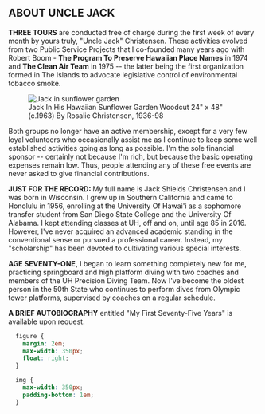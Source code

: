 <h2>ABOUT UNCLE JACK</h2> 

<p markdown="1"><strong>THREE TOURS</strong> are conducted free of charge during the first week of every month by yours truly, "Uncle Jack" Christensen. These activities evolved from two Public Service Projects that I co-founded many years ago with Robert Boom -­ <strong>The Program To Preserve Hawaiian Place Names</strong> in 1974 and <strong>The Clean Air Team</strong> in 1975 -- the latter being the first organization formed in The Islands to advocate legislative control of environmental tobacco smoke.  
<figure>
<img src="/jack-in-his-hawaiian-sunflower-garden-woodcut-by-rosalie-christensen.png" alt="Jack in sunflower garden">
<figcaption>Jack In His Hawaiian Sunflower Garden Woodcut 24" x 48" (c.1963) By Rosalie Christensen, 1936-98</figcaption>
</figure>
Both groups no longer have an active membership, except for a very few loyal volunteers who occasionally assist me as I continue to keep some well established activities going as long as possible. I'm the sole financial sponsor -- certainly not because I'm rich, but because the basic operating expenses remain low. Thus, people attending any of these free events are never asked to give financial contributions. 
</p> 

<p> 
<strong>
JUST FOR THE RECORD:
</strong> 
My full name is Jack Shields Christensen and I was born in Wisconsin. I grew up in Southern California and came to Honolulu in 1956, enrolling at the University Of Hawai'i as a sophomore transfer student from San Diego State College and the University Of Alabama. I kept attending classes at UH, off and on, until age 85 in 2016. However, I've never acquired an advanced academic standing in the conventional sense or pursued a professional career. Instead, my "scholarship" has been devoted to cultivating various special interests. 
</p> <p> 
<strong> AGE SEVENTY-ONE,</strong> I began to learn something completely new for me, practicing springboard and high platform diving with two coaches and members of the UH Precision Diving Team. Now I've become the oldest person in the 50th State who continues to perform dives from Olympic tower platforms, supervised by coaches on a regular schedule. 
</p> <p> 
<strong>A BRIEF AUTOBIOGRAPHY</strong> entitled "My First Seventy-Five Years" is available upon request. 
</p>

```css style
  figure {
    margin: 2em;
    max-width: 350px;
    float: right;
  }

  img {
    max-width: 350px;
    padding-bottom: 1em;
  } 


```